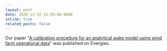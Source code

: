 ```yaml
---
layout: post
date: 2020-12-22 15:59:00-0400
inline: true
related_posts: false
---
```


Our paper "[A calibration procedure for an analytical wake model using wind farm operational data](https://www.mdpi.com/1996-1073/13/14/3537)" was published on Energies.

